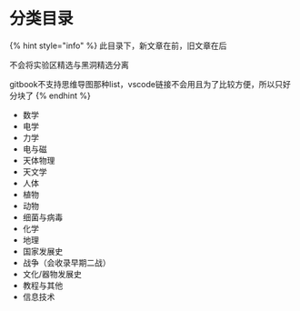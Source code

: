 # 分类目录

{% hint style="info" %}
此目录下，新文章在前，旧文章在后

不会将实验区精选与黑洞精选分离

gitbook不支持思维导图那种list，vscode链接不会用且为了比较方便，所以只好分块了
{% endhint %}

* 数学
* 电学
* 力学
* 电与磁
* 天体物理
* 天文学
* 人体
* 植物
* 动物
* 细菌与病毒
* 化学
* 地理
* 国家发展史
* 战争（会收录早期二战）
* 文化/器物发展史
* 教程与其他
* 信息技术
